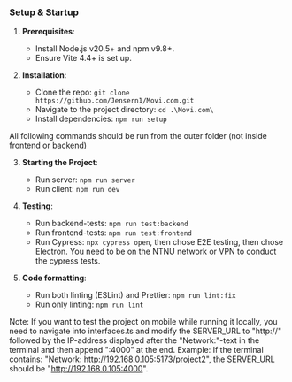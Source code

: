 
### Setup & Startup

1. **Prerequisites**:

   - Install Node.js v20.5+ and npm v9.8+.
   - Ensure Vite 4.4+ is set up.

2. **Installation**:

   - Clone the repo: `git clone https://github.com/Jensern1/Movi.com.git`
   - Navigate to the project directory: `cd .\Movi.com\`
   - Install dependencies: `npm run setup`

All following commands should be run from the outer folder (not inside frontend or backend)

3. **Starting the Project**: 

   - Run server: `npm run server`
   - Run client: `npm run dev`

4. **Testing**:

   - Run backend-tests: `npm run test:backend`
   - Run frontend-tests: `npm run test:frontend`
   - Run Cypress: `npx cypress open`, then chose E2E testing, then chose Electron. You need to be on the NTNU network or VPN to conduct the cypress tests.

5. **Code formatting**:

   - Run both linting (ESLint) and Prettier: `npm run lint:fix`
   - Run only linting: `npm run lint`

Note: If you want to test the project on mobile while running it locally, you need to navigate into interfaces.ts and modify the SERVER_URL to "http://" followed by the IP-address displayed after the "Network:"-text in the terminal and then append ":4000" at the end. Example: If the terminal contains: "Network: http://192.168.0.105:5173/project2", the SERVER_URL should be "http://192.168.0.105:4000".

